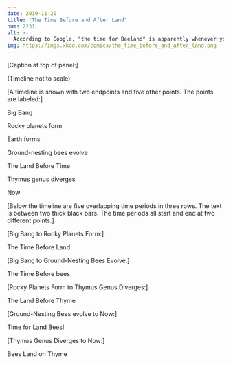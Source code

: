```yaml
---
date: 2019-11-20
title: "The Time Before and After Land"
num: 2231
alt: >-
  According to Google, "the time for Beeland" is apparently whenever you're looking for delicious honey in Spillimacheen, British Columbia or a hexagonal chalet in the Savinja valley in Slovenia.
img: https://imgs.xkcd.com/comics/the_time_before_and_after_land.png
---
```

[Caption at top of panel:]

(Timeline not to scale)

[A timeline is shown with two endpoints and five other points. The points are labeled:]

Big Bang

Rocky planets form

Earth forms

Ground-nesting bees evolve

The Land Before Time

Thymus genus diverges

Now

[Below the timeline are five overlapping time periods in three rows. The text is between two thick black bars. The time periods all start and end at two different points.]

[Big Bang to Rocky Planets Form:]

The Time Before Land

[Big Bang to Ground-Nesting Bees Evolve:]

The Time Before bees

[Rocky Planets Form to Thymus Genus Diverges:]

The Land Before Thyme

[Ground-Nesting Bees evolve to Now:]

Time for Land Bees!

[Thymus Genus Diverges to Now:]

Bees Land on Thyme